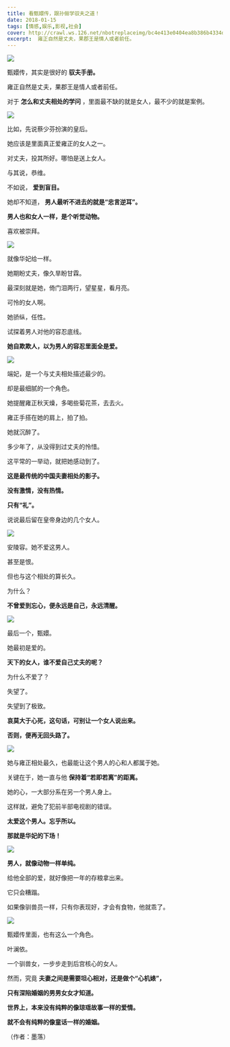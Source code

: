 ```yaml
---
title: 看甄嬛传，跟孙俪学驭夫之道！
date: 2018-01-15
tags: [情感,娱乐,影视,社会]
cover: http://crawl.ws.126.net/nbotreplaceimg/bc4e413e0404ea8b386b4334d5ba150d/81b9fe22a4261123b76d2cfac0a352d6.jpg
excerpt:  雍正自然是丈夫，果郡王是情人或者前任。
---
```

![](http://crawl.ws.126.net/nbotreplaceimg/bc4e413e0404ea8b386b4334d5ba150d/81b9fe22a4261123b76d2cfac0a352d6.jpg)  

甄嬛传，其实是很好的 **驭夫手册。**

雍正自然是丈夫，果郡王是情人或者前任。

对于 **怎么和丈夫相处的学问** ，里面最不缺的就是女人，最不少的就是案例。

![](http://crawl.ws.126.net/nbotreplaceimg/d750efec789e0ae40cef6e34bd6e8997/f08c03578f326e56a6b368efeca4a9c5.jpg)  

比如，先说蔡少芬扮演的皇后。  

她应该是里面真正爱雍正的女人之一。

对丈夫，投其所好。哪怕是送上女人。

与其说，恭维。

不如说， **爱到盲目。**

她却不知道， **男人最听不进去的就是“忠言逆耳”。**

**男人也和女人一样，是个听觉动物。**

喜欢被崇拜。

![](http://crawl.ws.126.net/nbotreplaceimg/bc4e413e0404ea8b386b4334d5ba150d/941a3783e6fa18fa8d2e189e3b656c88.jpg)  

就像华妃给一样。  

她期盼丈夫，像久旱盼甘霖。

最深刻就是她，倚门泪两行，望星星，看月亮。

可怜的女人啊。

她骄纵，任性。

试探着男人对他的容忍底线。

**她自欺欺人，以为男人的容忍里面全是爱。**

![](http://crawl.ws.126.net/nbotreplaceimg/d750efec789e0ae40cef6e34bd6e8997/8762a9c7189ad6079e70c8af07e811c5.jpg)  

端妃，是一个与丈夫相处描述最少的。  

却是最细腻的一个角色。

她提醒雍正秋天燥，多喝些菊花茶，去去火。

雍正手搭在她的肩上，拍了拍。

她就沉醉了。

多少年了，从没得到过丈夫的怜惜。

这平常的一举动，就把她感动到了。

**这是最传统的中国夫妻相处的影子。**

**没有激情，没有热情。**

**只有“礼”。**

说说最后留在皇帝身边的几个女人。

![](http://crawl.ws.126.net/nbotreplaceimg/49dc115816087eac67b3eab55e507b87/ea35607c9cec22cb4bda5882bfc5aff5.jpg)  

安陵容。她不爱这男人。  

甚至是恨。

但也与这个相处的算长久。

为什么？

**不曾爱到忘心，便永远是自己，永远清醒。**

![](http://crawl.ws.126.net/nbotreplaceimg/49dc115816087eac67b3eab55e507b87/aa8d067ed1c91f42d62181bab5954559.jpg)  

最后一个，甄嬛。  

她最初是爱的。

**天下的女人，谁不爱自己丈夫的呢？**

为什么不爱了？

失望了。

失望到了极致。

**哀莫大于心死，这句话，可别让一个女人说出来。**

**否则，便再无回头路了。**

![](http://crawl.ws.126.net/nbotreplaceimg/bc4e413e0404ea8b386b4334d5ba150d/6ab24567ebb67df926404ccc0f625e5f.jpg)  

她与雍正相处最久，也最能让这个男人的心和人都属于她。  

关键在于，她一直与他 **保持着“若即若离”的距离。**

她的心，一大部分系在另一个男人身上。

这样就，避免了犯前半部电视剧的错误。

**太爱这个男人。忘乎所以。**

**那就是华妃的下场！**

![](http://crawl.ws.126.net/nbotreplaceimg/49dc115816087eac67b3eab55e507b87/7c17a72b3b6593ba2c597d4b724960cb.jpg)  

**男人，就像动物一样单纯。**  

给他全部的爱，就好像把一年的存粮拿出来。

它只会糟蹋。

如果像驯兽员一样，只有你表现好，才会有食物，他就乖了。

![](http://crawl.ws.126.net/nbotreplaceimg/bc4e413e0404ea8b386b4334d5ba150d/a920934e486a048f33fa6cd30783574e.jpg)  

甄嬛传里面，也有这么一个角色。  

叶澜依。

一个驯兽女，一步步走到后宫核心的女人。

然而，究竟 **夫妻之间是需要坦心相对，还是做个“心机婊”，**

**只有深陷婚姻的男男女女才知道。**

**世界上，本来没有纯粹的像琼瑶故事一样的爱情。**

**就不会有纯粹的像童话一样的婚姻。**

（作者：墨落）

